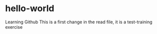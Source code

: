 # hello-world
Learning Github
This is a first change in the read file, it is a test-training exercise
